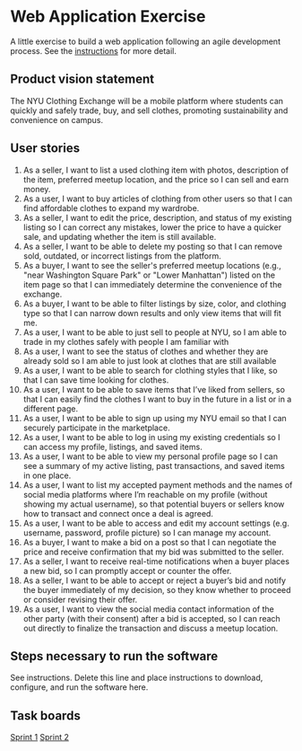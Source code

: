 # Web Application Exercise

A little exercise to build a web application following an agile development process. See the [instructions](instructions.md) for more detail.

## Product vision statement

The NYU Clothing Exchange will be a mobile platform where students can quickly and safely trade, buy, and sell clothes, promoting sustainability and convenience on campus.

## User stories

1. As a seller, I want to list a used clothing item with photos, description of the item, preferred meetup location, and the price so I can sell and earn money.
2. As a user, I want to buy articles of clothing from other users so that I can find affordable clothes to expand my wardrobe.
3. As a seller, I want to edit the price, description, and status of my existing listing so I can correct any mistakes, lower the price to have a quicker sale, and updating whether the item is still available.
4. As a seller, I want to be able to delete my posting so that I can remove sold, outdated, or incorrect listings from the platform.
5. As a buyer, I want to see the seller's preferred meetup locations (e.g., "near Washington Square Park" or "Lower Manhattan") listed on the item page so that I can immediately determine the convenience of the exchange.
6. As a buyer, I want to be able to filter listings by size, color, and clothing type so that I can narrow down results and only view items that will fit me.
7. As a user, I want to be able to just sell to people at NYU, so I am able to trade in my clothes safely with people I am familiar with
8. As a user, I want to see the status of clothes and whether they are already sold so I am able to just look at clothes that are still available
9. As a user, I want to be able to search for clothing styles that I like, so that I can save time looking for clothes.
10. As a user, I want to be able to save items that I’ve liked from sellers, so that I can easily find the clothes I want to buy in the future in a list or in a different page.
11. As a user, I want to be able to sign up using my NYU email so that I can securely participate in the marketplace.
12. As a user, I want to be able to log in using my existing credentials so I can access my profile, listings, and saved items.
13. As a user, I want to be able to view my personal profile page so I can see a summary of my active listing, past transactions, and saved items in one place.
14. As a user, I want to list my accepted payment methods and the names of social media platforms where I’m reachable on my profile (without showing my actual username), so that potential buyers or sellers know how to transact and connect once a deal is agreed.
15. As a user, I want to be able to access and edit my account settings (e.g. username, password, profile picture) so I can manage my account.
16. As a buyer, I want to make a bid on a post so that I can negotiate the price and receive confirmation that my bid was submitted to the seller.​
17. As a seller, I want to receive real-time notifications when a buyer places a new bid, so I can promptly accept or counter the offer.
18. As a seller, I want to be able to accept or reject a buyer’s bid and notify the buyer immediately of my decision, so they know whether to proceed or consider revising their offer.​
19. As a user, I want to view the social media contact information of the other party (with their consent) after a bid is accepted, so I can reach out directly to finalize the transaction and discuss a meetup location.


## Steps necessary to run the software

See instructions. Delete this line and place instructions to download, configure, and run the software here.

## Task boards

[Sprint 1](https://github.com/orgs/swe-students-fall2025/projects/10)
[Sprint 2](https://github.com/orgs/swe-students-fall2025/projects/49)